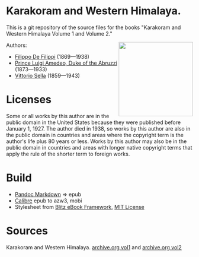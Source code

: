 # Karakoram and Western Himalaya.

This is a git repository of the source files for the books "Karakoram and Western Himalaya Volume 1 and Volume 2."

<img align="right" height="200" src="https://user-images.githubusercontent.com/13177792/193361147-3df7ce66-9d9d-4ed0-8aa7-7856924217df.jpg">

Authors:

* [Filippo De Filippi](https://en.wikipedia.org/wiki/Filippo_De_Filippi_(explorer)) (1869—1938)
* [Prince Luigi Amedeo, Duke of the Abruzzi](https://en.wikipedia.org/wiki/Prince_Luigi_Amedeo,_Duke_of_the_Abruzzi) (1873—1933)
* [Vittorio Sella](https://en.wikipedia.org/wiki/Vittorio_Sella) (1859—1943)

# Licenses
Some or all works by this author are in the public domain in the United States
because they were published before January 1, 1927. The author died in 1938, so
works by this author are also in the public domain in countries and areas where
the copyright term is the author's life plus 80 years or less. Works by this
author may also be in the public domain in countries and areas with longer
native copyright terms that apply the rule of the shorter term to foreign works.

# Build
* [Pandoc Markdown](https://pandoc.org/MANUAL.html#pandocs-markdown) => epub
* [Calibre](https://calibre-ebook.com/) epub to azw3, mobi
* Stylesheet from [Blitz eBook Framework](https://friendsofepub.github.io/Blitz/), [MIT License](https://github.com/FriendsOfEpub/Blitz/blob/master/LICENSE)

# Sources
Karakoram and Western Himalaya. [archive.org vol1](https://archive.org/details/karakoramwestern00defiuoft/mode/2up) and [archive.org vol2](https://archive.org/details/karakoramwestern02defi/page/n3/mode/2up)

